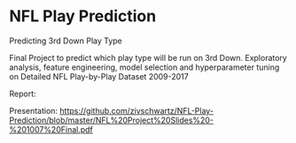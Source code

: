 # NFL Play Prediction
Predicting 3rd Down Play Type 

Final Project to predict which play type will be run on 3rd Down. Exploratory analysis, feature engineering, model selection and hyperparameter tuning on Detailed NFL Play-by-Play Dataset 2009-2017

Report: 

Presentation: https://github.com/zivschwartz/NFL-Play-Prediction/blob/master/NFL%20Project%20Slides%20-%201007%20Final.pdf
